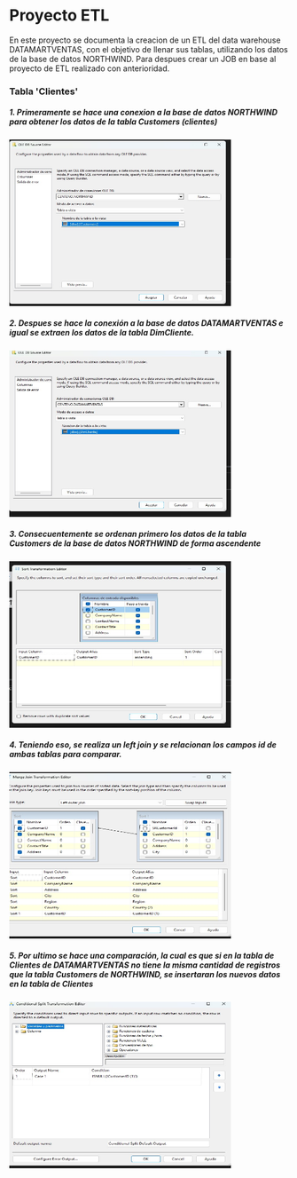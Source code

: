 # Proyecto ETL
En este proyecto se documenta la creacion de un ETL del data warehouse DATAMARTVENTAS, 
con el objetivo de llenar sus tablas, utilizando los datos de la base de datos NORTHWIND.
Para despues crear un JOB en base al proyecto de ETL realizado con anterioridad.

### Tabla 'Clientes'
##### 1. Primeramente se hace una conexion a la base de datos NORTHWIND para obtener los datos de la tabla Customers (clientes)

<img src="./Clientes1.jpg" alt="MarineGEO circle logo" style="height: 300px; width:400px;"/>

##### 2. Despues se hace la conexión a la base de datos DATAMARTVENTAS e igual se extraen los datos de la tabla DimCliente.

<img src="./Clientes2.jpg" alt="MarineGEO circle logo" style="height: 300px; width:400px;"/>

##### 3. Consecuentemente se ordenan primero los datos de la tabla Customers de la base de datos NORTHWIND de forma ascendente

<img src="./Clientes3.jpg" alt="MarineGEO circle logo" style="height: 300px; width:400px;"/>

##### 4. Teniendo eso, se realiza un left join y se relacionan los campos id de ambas tablas para comparar.

<img src="./Clientes4.jpg" alt="MarineGEO circle logo" style="height: 300px; width:400px;"/>

##### 5. Por ultimo se hace una comparación, la cual es que si en la tabla de Clientes de DATAMARTVENTAS no tiene la misma cantidad de registros que la tabla Customers de NORTHWIND, se insertaran los nuevos datos en la tabla de Clientes

<img src="./Clientes5.jpg" alt="MarineGEO circle logo" style="height: 300px; width:400px;"/>

